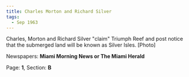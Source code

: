 ```yaml
---  
title: Charles Morton and Richard Silver  
tags:  
  - Sep 1963  
---  
```

  
Charles, Morton and Richard Silver "claim" Triumph Reef and post notice that the submerged land will be known as Silver Isles. [Photo]  
  
Newspapers: **Miami Morning News or The Miami Herald**  
  
Page: **1**, Section: **B** 

